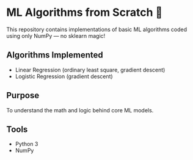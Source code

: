 # ML Algorithms from Scratch 🧠

This repository contains implementations of basic ML algorithms coded using only NumPy — no sklearn magic!

## Algorithms Implemented
- Linear Regression (ordinary least square, gradient descent)
- Logistic Regression (gradient descent)

## Purpose
To understand the math and logic behind core ML models.

## Tools
- Python 3
- NumPy
